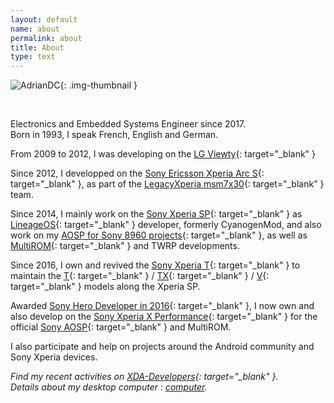 ```yaml
---
layout: default
name: about
permalink: about
title: About
type: text
---
```


![AdrianDC](https://github.com/AdrianDC.png?size=150){: .img-thumbnail }

<br />

Electronics and Embedded Systems Engineer since 2017.  
Born in 1993, I speak French, English and German.

From 2009 to 2012, I was developing on the [LG Viewty](http://www.gsmarena.com/lg_ku990_viewty-2070.php){: target="_blank" }

Since 2012, I developped on the [Sony Ericsson Xperia Arc S](http://www.gsmarena.com/sony_ericsson_xperia_arc_s-4134.php){: target="_blank" }, as part of the [LegacyXperia msm7x30](http://legacyxperia.github.io){: target="_blank" } team.

Since 2014, I mainly work on the [Sony Xperia SP](http://www.gsmarena.com/sony_xperia_sp-5364.php){: target="_blank" } as [LineageOS](http://lineageos.org){: target="_blank" } developer, formerly CyanogenMod, and also work on my [AOSP for Sony 8960 projects](https://github.com/AdrianDC?tab=repositories&q=development){: target="_blank" }, as well as [MultiROM](https://github.com/multirom-dev){: target="_blank" } and TWRP developments.

Since 2016, I own and revived the [Sony Xperia T](http://www.gsmarena.com/sony_xperia_t-4899.php){: target="_blank" } to maintain the [T](http://www.gsmarena.com/sony_xperia_t-4899.php){: target="_blank" } /
[TX](http://www.gsmarena.com/sony_xperia_tx-4959.php){: target="_blank" } /
[V](http://www.gsmarena.com/sony_xperia_v-4958.php){: target="_blank" } models along the Xperia SP.

Awarded [Sony Hero Developer in 2016](https://developer.sonymobile.com/2016/09/14/adrian){: target="_blank" }, I now own and also develop on the [Sony Xperia X Performance](http://www.gsmarena.com/sony_xperia_x_performance-7949.php){: target="_blank" } for the official [Sony AOSP](https://github.com/sonyxperiadev){: target="_blank" } and MultiROM.

I also participate and help on projects around the Android community and Sony Xperia devices.

*Find my recent activities on [XDA-Developers](http://forum.xda-developers.com/member.php?u=2233641){: target="_blank" }.*  
*Details about my desktop computer : [computer](/computer).*
